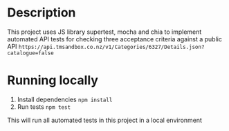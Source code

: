 # Description
This project uses JS library supertest, mocha and chia to implement automated API tests for checking three acceptance criteria against a public API `https://api.tmsandbox.co.nz/v1/Categories/6327/Details.json?catalogue=false`

# Running locally
1. Install dependencies `npm install`
2. Run tests `npm test`

This will run all automated tests in this project in a local environment